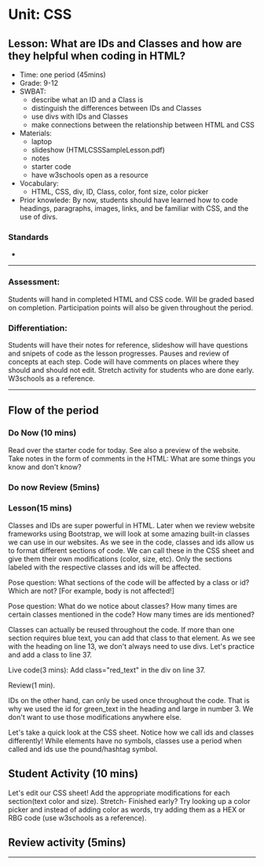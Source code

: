# Unit: CSS
## Lesson: What are IDs and Classes and how are they helpful when coding in HTML? 
* Time: one period (45mins)
* Grade: 9-12
* SWBAT:
  * describe what an ID and a Class is
  * distinguish the differences between IDs and Classes
  * use divs with IDs and Classes
  * make connections between the relationship between HTML and CSS
* Materials:
  * laptop
  * slideshow (HTMLCSSSampleLesson.pdf)
  * notes
  * starter code
  * have w3schools open as a resource
* Vocabulary:
  * HTML, CSS, div, ID, Class, color, font size, color picker
* Prior knowlede: By now, students should have learned how to code headings, paragraphs, images, links, and be familiar with CSS, and the use of divs.

### Standards
* 
---

### Assessment:
Students will hand in completed HTML and CSS code. Will be graded based on completion. Participation points will also be given throughout the period.

### Differentiation:
Students will have their notes for reference, slideshow will have questions and snipets of code as the lesson progresses. Pauses and review of concepts at each step. Code will have comments on places where they should and should not edit. Stretch activity for students who are done early. W3schools as a reference.

---

## Flow of the period

### Do Now (10 mins)
Read over the starter code for today. See also a preview of the website. Take notes in the form of comments in the HTML: What are some things you know and don't know?

### Do now Review (5mins)

### Lesson(15 mins)
Classes and IDs are super powerful in HTML. Later when we review website frameworks using Bootstrap, we will look at some amazing built-in classes we can use in our websites. As we see in the code, classes and ids allow us to format different sections of code. We can call these in the CSS sheet and give them their own modifications (color, size, etc). Only the sections labeled with the respective classes and ids will be affected.

Pose question: What sections of the code will be affected by a class or id? Which are not? [For example, body is not affected!]

Pose question: What do we notice about classes? How many times are certain classes mentioned in the code? How many times are ids mentioned?

Classes can actually be reused throughout the code. If more than one section requires blue text, you can add that class to that element. As we see with the heading on line 13, we don't always need to use divs. Let's practice and add a class to line 37.

Live code(3 mins): Add class="red_text" in the div on line 37.

Review(1 min).

IDs on the other hand, can only be used once throughout the code. That is why we used the id for green_text in the heading and large in number 3. We don't want to use those modifications anywhere else.

Let's take a quick look at the CSS sheet. Notice how we call ids and classes differently! While elements have no symbols, classes use a period when called and ids use the pound/hashtag symbol.

## Student Activity (10 mins)
Let's edit our CSS sheet! Add the appropriate modifications for each section(text color and size).
Stretch- Finished early? Try looking up a color picker and instead of adding color as words, try adding them as a HEX or RBG code (use w3schools as a reference).

## Review activity (5mins)
---